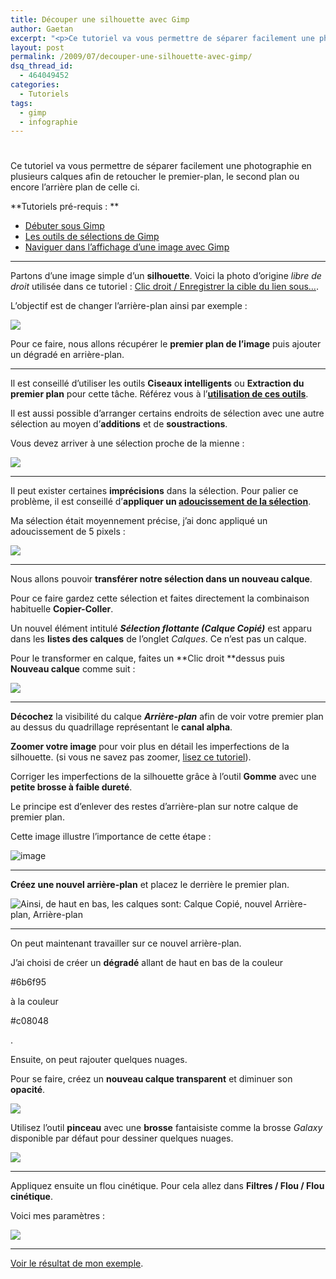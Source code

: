 ```yaml
---
title: Découper une silhouette avec Gimp
author: Gaetan
excerpt: "<p>Ce tutoriel va vous permettre de séparer facilement une photographie en plusieurs calques afin de retoucher le premier-plan, le second plan ou encore l'arrière plan de celle ci.</p>"
layout: post
permalink: /2009/07/decouper-une-silhouette-avec-gimp/
dsq_thread_id:
  - 464049452
categories:
  - Tutoriels
tags:
  - gimp
  - infographie
---
```

# 

Ce tutoriel va vous permettre de séparer facilement une photographie en plusieurs calques afin de retoucher le premier-plan, le second plan ou encore l’arrière plan de celle ci.



**Tutoriels pré-requis : **

*   [Débuter sous Gimp][1]
*   [Les outils de sélections de Gimp][2]
*   [Naviguer dans l’affichage d’une image avec Gimp][3]

 [1]: http://blog.greweb.fr/?post/2009/07/Débuter-sous-Gimp
 [2]: http://blog.greweb.fr/?post/2009/08/Les-outils-de-sélection-de-Gimp
 [3]: http://blog.greweb.fr/?post/2009/07/Naviguer-dans-l-affichage-d-une-image-avec-Gimp

* * *

Partons d’une image simple d’un **silhouette**. Voici la photo d’origine *libre de droit* utilisée dans ce tutoriel : [Clic droit / Enregistrer la cible du lien sous…][4].

 [4]: http://data.greweb.fr/blog/image/tuto/gimp/silhouette/origin.jpg

L’objectif est de changer l’arrière-plan ainsi par exemple :

![][5]

 [5]: http://data.greweb.fr/blog/image/tuto/gimp/silhouette/res.jpg

Pour ce faire, nous allons récupérer le **premier plan de l’image** puis ajouter un dégradé en arrière-plan.

* * *

Il est conseillé d’utiliser les outils **Ciseaux intelligents** ou **Extraction du premier plan** pour cette tâche. Référez vous à l’**[utilisation de ces outils][2]**.

Il est aussi possible d’arranger certains endroits de sélection avec une autre sélection au moyen d’**additions** et de **soustractions**.

Vous devez arriver à une sélection proche de la mienne :

![][6]

 [6]: http://data.greweb.fr/blog/image/tuto/gimp/silhouette/step1.png

* * *

Il peut exister certaines **imprécisions** dans la sélection. Pour palier ce problème, il est conseillé d’**appliquer un [adoucissement de la sélection][2]**.

Ma sélection était moyennement précise, j’ai donc appliqué un adoucissement de 5 pixels :

![][7]

 [7]: http://data.greweb.fr/blog/image/tuto/gimp/silhouette/step2.png

* * *

Nous allons pouvoir **transférer notre sélection dans un nouveau calque**.

Pour ce faire gardez cette sélection et faites directement la combinaison habituelle **Copier-Coller**.

Un nouvel élément intitulé ***Sélection flottante (Calque Copié)*** est apparu dans les **listes des calques** de l’onglet *Calques*. Ce n’est pas un calque.

Pour le transformer en calque, faites un **Clic droit **dessus puis **Nouveau calque** comme suit :

![][8]

 [8]: http://data.greweb.fr/blog/image/tuto/gimp/silhouette/step3.png

* * *

**Décochez** la visibilité du calque ***Arrière-plan*** afin de voir votre premier plan au dessus du quadrillage représentant le **canal alpha**.

**Zoomer votre image** pour voir plus en détail les imperfections de la silhouette. (si vous ne savez pas zoomer, [lisez ce tutoriel][3]).

Corriger les imperfections de la silhouette grâce à l’outil **Gomme** avec une **petite brosse à faible dureté**.

Le principe est d’enlever des restes d’arrière-plan sur notre calque de premier plan.

Cette image illustre l’importance de cette étape :

![image][9]

 [9]: http://data.greweb.fr/blog/image/tuto/gimp/silhouette/step4.gif

* * *

**Créez une nouvel arrière-plan** et placez le derrière le premier plan.

![Ainsi, de haut en bas, les calques sont: Calque Copié, nouvel Arrière-plan, Arrière-plan][10]

 [10]: http://data.greweb.fr/blog/image/tuto/gimp/silhouette/step5.png

* * *

On peut maintenant travailler sur ce nouvel arrière-plan.

J’ai choisi de créer un **dégradé** allant de haut en bas de la couleur

#6b6f95

à la couleur

#c08048

.

Ensuite, on peut rajouter quelques nuages.

Pour se faire, créez un **nouveau calque transparent** et diminuer son **opacité**.

![][11]

 [11]: http://data.greweb.fr/blog/image/tuto/gimp/silhouette/step6.png

Utilisez l’outil **pinceau** avec une **brosse** fantaisiste comme la brosse *Galaxy* disponible par défaut pour dessiner quelques nuages.

![][12]

 [12]: http://data.greweb.fr/blog/image/tuto/gimp/silhouette/step7.png

* * *

Appliquez ensuite un flou cinétique. Pour cela allez dans **Filtres / Flou / Flou cinétique**.

Voici mes paramètres :

![][13]

 [13]: http://data.greweb.fr/blog/image/tuto/gimp/silhouette/step8.png

* * *

[Voir le résultat de mon exemple][14].

 [14]: #silhouette_res